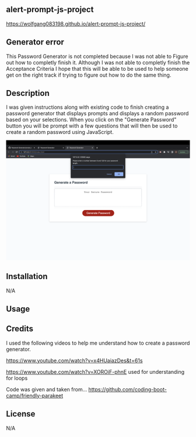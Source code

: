 ## alert-prompt-js-project
https://wolfgang083198.github.io/alert-prompt-js-project/

## Generator error
This Password Generator is not completed because I was not able to Figure out how to completly finish it. Although I was not able to completly finish the Acceptance Criteria I hope that this will be able to be used to help someone get on the right track if trying to figure out how to do the same thing.

## Description

I was given instructions along with existing code to finish creating a password generator that displays prompts and displays a random password based on your selections. When you click on the "Generate Password" button you will be prompt with a few questions that will then be used to create a random password using JavaScript.  

![screenshot of prompt](./prompt.png)

## Installation
N/A

## Usage



## Credits
I used the following videos to help me understand how to create a password generator.

https://www.youtube.com/watch?v=x4HUaiazDes&t=61s

https://www.youtube.com/watch?v=XOROiF-phnE
used for understanding for loops

Code was given and taken from...
https://github.com/coding-boot-camp/friendly-parakeet

## License
N/A